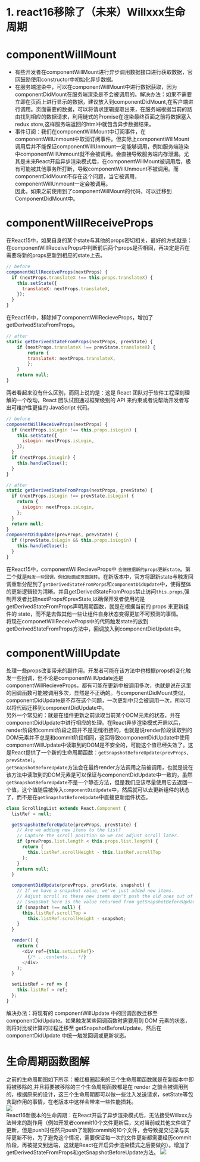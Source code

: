 # 1. react16移除了（未来）Willxxx生命周期
# componentWillMount
- 有些开发者在componentWillMount进行异步调用数据接口进行获取数据，官网鼓励使用constructor中初始化异步数据。
- 在服务端渲染中，可以在componentWillMount中进行数据获取，因为componentDidMount在服务端渲染是不会被调用的。解决办法：如果不需要立即在页面上进行显示的数据，建议放入到componentDidMount,在客户端进行调用。页面需要的数据，可以将请求逻辑提取出来，在服务端根据当前的路由找到相应的数据请求，利用链式的Promise在渲染最终页面之前将数据塞入redux store,这样服务端返回的html中就包含异步数据结果。
- 事件订阅：我们在componentWillMount中订阅事件，在componentWillUnmount中取消订阅事件。但实际上componentWillMount调用后并不能保证componentWillUnmount一定能够调用，例如服务端渲染中componentWillUnmount就不会被调用。会直接导致服务端内存泄漏。尤其是未来React开启异步渲染模式后，在componentWillMount被调用后，极有可能被其他事务所打断，导致componentWillUnmount不被调用。而componentDidMount不存在这个问题，当它被调用，componentWillUnmount一定会被调用。<br>
因此，如果之前使用到了componentWillMount的代码，可以迁移到ComponentDidMount中。

# componentWillReceiveProps
在React15中，如果自身的某个state与其他的props密切相关，最好的方式就是：在componentWillReceiveProps中判断前后两个props是否相同，再决定是否在需要将新的props更新到相应的state上去。<br>
```javascript
// before
componentWillReceiveProps(nextProps) {  
  if (nextProps.translateX !== this.props.translateX) {
    this.setState({ 
      translateX: nextProps.translateX, 
    }); 
  } 
}
```
在React16中，移除掉了componentWillRecieveProps，增加了getDerivedStateFromProps。
```javascript
// after
static getDerivedStateFromProps(nextProps, prevState) {
    if (nextProps.translateX !== prevState.translateX) {
        return {
        translateX: nextProps.translateX,
        };
    }
    return null;
}
```
两者看起来没有什么区别，而网上说的是：这是 React 团队对于软件工程深刻理解的一个改动，React 团队试图通过框架级别的 API 来约束或者说帮助开发者写出可维护性更佳的 JavaScript 代码。
```javascript
// before
componentWillReceiveProps(nextProps) {
  if (nextProps.isLogin !== this.props.isLogin) {
    this.setState({ 
      isLogin: nextProps.isLogin,   
    });
  }
  if (nextProps.isLogin) {
    this.handleClose();
  }
}

// after
static getDerivedStateFromProps(nextProps, prevState) {
  if (nextProps.isLogin !== prevState.isLogin) {
    return {
      isLogin: nextProps.isLogin,
    };
  }
  return null;
}
componentDidUpdate(prevProps, prevState) {
  if (!prevState.isLogin && this.props.isLogin) {
    this.handleClose();
  }
}
```
在React15中，componentWillRecieveProps中 `会做根据新的props更新state`。第二个就是`触发一些回调，例如动画或页面跳转`。在新版本中，官方将跟新state与触发回调重新分配到了`getDerivedStateFromPorps`和`componentDidUpdate`中，使得整体的更新逻辑较为清晰。并且getDerivedStateFromProps禁止访问`this.props`,强制开发者比较nextProps和prevState,以确保开发者使用的是getDerivedStateFromProps声明周期函数，就是在根据当前的 props 来更新组件的 state，而不是去做其他一些让组件自身状态变得更加不可预测的事情。<br>
将现在componetWillReceiveProps中的代码触发state的放到getDerivedStateFromProps方法中，回调放入到componentDidUpdate中。

# componentWillUpdate
处理一些props改变带来的副作用。开发者可能在该方法中也根据props的变化触发一些回调，但不论是componentWillUpdate还是componentWillRecieveProps，都有可能在更新中被调用多次，也就是说在这里的回调函数可能被调用多次，显然是不正确的。与componentDidMount类似，componentDidUpdate是不存在这个问题，一次更新中只会被调用一次，所以可以将代码迁移到componentDidUpdate中。<br>
另外一个常见的：就是在组件更新之前读取当前某个DOM元素的状态，并在componentDidUpdate中进行相应的处理。在React异步渲染模式开启以后，render阶段和commit阶段之前并不是无缝衔接的，也就是说render阶段读取到的DOM元素并不总是和commit阶段相同，这回导致componentDidUpdate中使用componentWillUpdate中读取到的DOM是不安全的，可能这个值已经失效了。这是React提供了一个新的生命周期函数：`getSnapshotBeforeUpdate(prevProps, prevState)`。<br>
`getSnapshotBeforeUpdate`方法会在最终render方法调用之前被调用，也就是说在该方法中读取到的DOM元素是可以保证与componentDidUpdate中一致的，虽然`getSnapshotBeforeUpdate`不是一个静态方法，但是我们应该尽量使用它去返回一个值，这个值随后被传入`componentDidUpdate`中，然后就可以去更新组件的状态了，而不是在`getSnapshotBeforeUpdate`中直接更新组件状态。
```javascript
class ScrollingList extends React.Component {
  listRef = null;

  getSnapshotBeforeUpdate(prevProps, prevState) {
    // Are we adding new items to the list?
    // Capture the scroll position so we can adjust scroll later.
    if (prevProps.list.length < this.props.list.length) {
      return (
        this.listRef.scrollHeight - this.listRef.scrollTop
      );
    }
    return null;
  }

  componentDidUpdate(prevProps, prevState, snapshot) {
    // If we have a snapshot value, we've just added new items.
    // Adjust scroll so these new items don't push the old ones out of view.
    // (snapshot here is the value returned from getSnapshotBeforeUpdate)
    if (snapshot !== null) {
      this.listRef.scrollTop =
        this.listRef.scrollHeight - snapshot;
    }
  }

  render() {
    return (
      <div ref={this.setListRef}>
        {/* ...contents... */}
      </div>
    );
  }

  setListRef = ref => {
    this.listRef = ref;
  };
}
```
解决办法：将现有的 componentWillUpdate 中的回调函数迁移至 componentDidUpdate。如果触发某些回调函数时需要用到 DOM 元素的状态，则将对比或计算的过程迁移至 getSnapshotBeforeUpdate，然后在 componentDidUpdate 中统一触发回调或更新状态。

# 生命周期函数图解

之前的生命周期图如下所示：被红框圈起来的三个生命周期函数就是在新版本中即将被移除的,并且将要被移除的三个生命周期函数都是在 render 之前会被调用到的，根据原来的设计，这三个生命周期都可以做一些注入发送请求，setState等包含副作用的事情，在老版本中这样会带来一些性能损耗。<br>
![](./images/1.png)<br>
React16新版本的生命周期：在React开启了异步渲染模式后，无法接受Willxxx方法带来的副作用（例如开发者commit10个文件更新后，又对当前或其他文件做了更新，但是push时任然只push了刚刚commit的10个文件，会导致提交记录与实际更新不符，为了避免这个情况，需要保证每一次的文件更新都需要经历commit阶段，再被提交到远端，这就是React在开启异步渲染模式之后要做的）。增加了getDerivedStateFromProps和getSnapshotBeforeUpdate方法。
![](./images/2.png)<br>